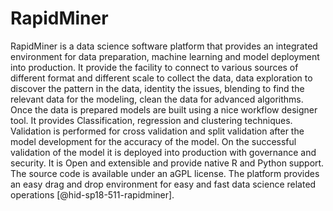 RapidMiner
==========

RapidMiner is a data science software platform that provides an
integrated environment for data preparation, machine learning and model
deployment into production. It provide the facility to connect to
various sources of different format and different scale to collect the
data, data exploration to discover the pattern in the data, identity the
issues, blending to find the relevant data for the modeling, clean the
data for advanced algorithms. Once the data is prepared models are built
using a nice workflow designer tool. It provides Classification,
regression and clustering techniques. Validation is performed for cross
validation and split validation after the model development for the
accuracy of the model. On the successful validation of the model it is
deployed into production with governance and security. It is Open and
extensible and provide native R and Python support. The source code is
available under an aGPL license. The platform provides an easy drag and
drop environment for easy and fast data science related
operations [@hid-sp18-511-rapidminer].

